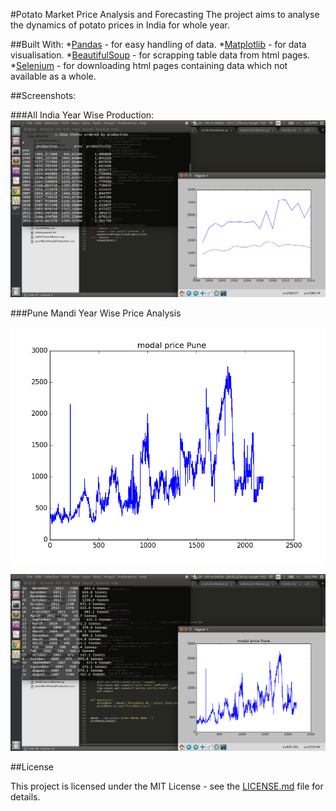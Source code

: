 #Potato Market Price Analysis and Forecasting
The project aims to analyse the dynamics of potato prices in India for whole year. 

##Built With:
*[Pandas](https://pypi.python.org/pypi/pandas) - for easy handling of data.
*[Matplotlib](http://matplotlib.org/) - for data visualisation.
*[BeautifulSoup](https://www.crummy.com/software/BeautifulSoup/) - for scrapping table data from html pages.
*[Selenium](https://pypi.python.org/pypi/selenium) - for downloading html pages containing data which not available as a whole.

##Screenshots:

###All India Year Wise Production:
![All India Year Wise Production](https://github.com/ankit-gaur/Data-Analysis/blob/master/Potato-Market-Analysis/screenshots/AllIndiaYearwisePotatoProduction.png?raw=true)

###Pune Mandi Year Wise Price Analysis

![Pune Mandi Price Data graph image](https://github.com/ankit-gaur/Data-Analysis/blob/master/Potato-Market-Analysis/screenshots/punePrices.png?raw=true)

![Pune Mandi Graph description image](https://github.com/ankit-gaur/Data-Analysis/blob/master/Potato-Market-Analysis/screenshots/puneprice2.png?raw=true)

##License

This project is licensed under the MIT License - see the [LICENSE.md](license.md) file for details.

